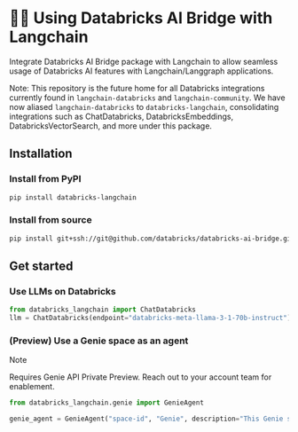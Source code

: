 # 🦜🔗 Using Databricks AI Bridge with Langchain

Integrate Databricks AI Bridge package with Langchain to allow seamless usage of Databricks AI features with Langchain/Langgraph applications.

Note: This repository is the future home for all Databricks integrations currently found in `langchain-databricks` and `langchain-community`. We have now aliased `langchain-databricks` to `databricks-langchain`, consolidating integrations such as ChatDatabricks, DatabricksEmbeddings, DatabricksVectorSearch, and more under this package.

## Installation

### Install from PyPI
```sh
pip install databricks-langchain
```

### Install from source

```sh
pip install git+ssh://git@github.com/databricks/databricks-ai-bridge.git#subdirectory=integrations/langchain
```

## Get started

### Use LLMs on Databricks

```python
from databricks_langchain import ChatDatabricks
llm = ChatDatabricks(endpoint="databricks-meta-llama-3-1-70b-instruct")
```

### (Preview) Use a Genie space as an agent

> [!NOTE]
> Requires Genie API Private Preview. Reach out to your account team for enablement. 

```python
from databricks_langchain.genie import GenieAgent

genie_agent = GenieAgent("space-id", "Genie", description="This Genie space has access to sales data in Europe")
```
